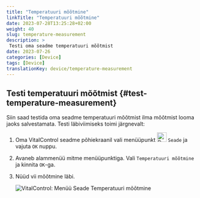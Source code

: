 ```yaml
---
title: "Temperatuuri mõõtmine"
linkTitle: "Temperatuuri mõõtmine"
date: 2023-07-28T13:25:28+02:00
weight: 40
slug: temperature-measurement
description: >
 Testi oma seadme temperatuuri mõõtmist
date: 2023-07-26
categories: [Device]
tags: [Device]
translationKey: device/temperature-measurement
---
```

## Testi temperatuuri mõõtmist {#test-temperature-measurement}

Siin saad testida oma seadme temperatuuri mõõtmist ilma mõõtmist looma jaoks salvestamata. Testi läbiviimiseks toimi järgnevalt:

1. Oma VitalControl seadme põhiekraanil vali menüüpunkt <img src="/icons/device.svg" width="25" align="bottom" alt="Device" /> `Seade` ja vajuta `OK` nuppu.

2. Avaneb alammenüü mitme menüüpunktiga. Vali `Temperatuuri mõõtmine` ja kinnita `OK`-ga.

3. Nüüd vii mõõtmine läbi.

   ![VitalControl: Menüü Seade Temperatuuri mõõtmine](../images/temperature.png "Testi temperatuuri mõõtmist")
